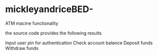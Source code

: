 # mickleyandriceBED-
ATM macine functionality


the source code provides the following results 

Input user pin for authentication
Check account balance
Deposit funds
Withdraw funds

